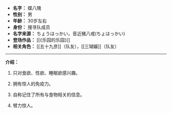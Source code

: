 
- **名字：** 蝶八隗
- **性别：** 男
- **年龄：** 30岁左右
- **身份：** 搜寻队成员
- **名字来源：** ちょうはっかい，音近猪八戒(ちょはっかい)
- **登场作品：** [[《乐园的乐园》]]
- **相关角色：** [[五十九彦]]（队友），[[三瑚嬢]]（队友）

---

**介绍：** 

1. 只对食欲、性欲、睡眠欲感兴趣。

2. 拥有惊人的免疫力。

3. 自称记住了所有与食物相关的信息。

4. 臂力惊人。
